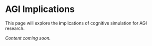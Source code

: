 # AGI Implications

This page will explore the implications of cognitive simulation for AGI research.

*Content coming soon.*
